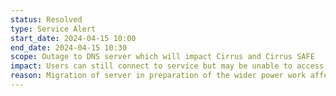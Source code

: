 ```yaml
---
status: Resolved
type: Service Alert
start_date: 2024-04-15 10:00 
end_date: 2024-04-15 10:30 
scope: Outage to DNS server which will impact Cirrus and Cirrus SAFE  
impact: Users can still connect to service but may be unable to access external websites (eg GitLab)
reason: Migration of server in preparation of the wider power work affecting site the following week
---
```

